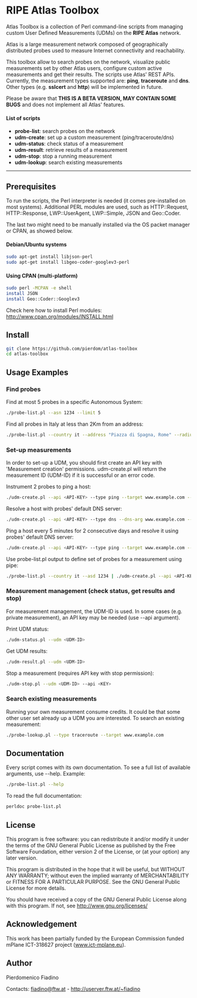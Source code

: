 RIPE Atlas Toolbox
=====================

Atlas Toolbox is a collection of Perl command-line scripts from managing custom User Defined Measurements (UDMs) on the **RIPE Atlas** network.

Atlas is a large measurement network composed of geographically distributed probes used to measure Internet connectivity and reachability.

This toolbox allow to search probes on the network, visualize public measurements set by other Atlas users, configure custom active measurements and get their results. The scripts use Atlas' REST APIs. Currently, the measurement types supported are: **ping**, **traceroute** and **dns**. Other types (e.g. **sslcert** and **http**) will be implemented in future.

Please be aware that **THIS IS A BETA VERSION, MAY CONTAIN SOME BUGS** and does not implement all Atlas' features.

#### List of scripts

- **probe-list**: search probes on the network
- **udm-create**: set up a custom measurement (ping/traceroute/dns)
- **udm-status**: check status of a measurement
- **udm-result**: retrieve results of a measurement
- **udm-stop**: stop a running measurement
- **udm-lookup**: search existing measurements

----------

Prerequisites
-------------

To run the scripts, the Perl interpreter is needed (it comes pre-installed on most systems). 
Additional PERL modules are used, such as HTTP::Request, HTTP::Response, LWP::UserAgent, LWP::Simple, JSON and Geo::Coder.

The last two might need to be manually installed via the OS packet manager or CPAN, as showed below.

#### Debian/Ubuntu systems

```sh
sudo apt-get install libjson-perl
sudo apt-get install libgeo-coder-googlev3-perl
```

#### Using CPAN (multi-platform)

```sh
sudo perl -MCPAN -e shell
install JSON
install Geo::Coder::Googlev3
```

Check here how to install Perl modules: <http://www.cpan.org/modules/INSTALL.html>

Install
-------

```sh
git clone https://github.com/pierdom/atlas-toolbox
cd atlas-toolbox
```


Usage Examples
--------------

### Find probes

Find at most 5 probes in a specific Autonomous System:
```sh
./probe-list.pl --asn 1234 --limit 5
```
Find all probes in Italy at less than 2Km from an address:
```sh
./probe-list.pl --country it --address "Piazza di Spagna, Rome" --radius 2
```

### Set-up measurements

In order to set-up a UDM, you should first create an API key with 'Measurement creation' permissions.
udm-create.pl will return the measurement ID (UDM-ID) if it is successful or an error code.

Instrument 2 probes to ping a host:
```sh
./udm-create.pl --api <API-KEY> --type ping --target www.example.com --probe-list 1234,5678
```

Resolve a host with probes' default DNS server:
```sh
./udm-create.pl --api <API-KEY> --type dns --dns-arg www.example.com --probe-list 1234,5678
```

Ping a host every 5 minutes for 2 consecutive days and resolve it using probes' default DNS server:
```sh
./udm-create.pl --api <API-KEY> --type ping --target www.example.com --probe-list 1234,5678 --resolve-on-probe --start 1403042400 --stop 1403215199 --interval 300
```

Use probe-list.pl output to define set of probes for a measurement using pipe:
```sh
./probe-list.pl --country it --asd 1234 | ./udm-create.pl --api <API-KEY> --type ping --target example.com
```

### Measurement management (check status, get results and stop)

For measurement management, the UDM-ID is used. In some cases (e.g. private measurement), an API key may be needed (use --api argument).

Print UDM status:
```sh
./udm-status.pl --udm <UDM-ID>
```
Get UDM results:
```sh
./udm-result.pl --udm <UDM-ID>
```
Stop a measurement (requires API key with stop permission):
```sh
./udm-stop.pl --udm <UDM-ID> --api <KEY>
```

### Search existing measurements

Running your own measurement consume credits. It could be that some other user set already up a UDM you are interested. To search an existing measurement:

```sh
./probe-lookup.pl --type traceroute --target www.example.com
```


Documentation
-------------

Every script comes with its own documentation. To see a full list of available arguments, use --help. Example:
```sh
./probe-list.pl --help
```

To read the full documentation:
```sh
perldoc probe-list.pl
```


License
-------

This program is free software: you can redistribute it and/or modify
it under the terms of the GNU General Public License as published by
the Free Software Foundation, either version 2 of the License, or
(at your option) any later version.

This program is distributed in the hope that it will be useful,
but WITHOUT ANY WARRANTY; without even the implied warranty of
MERCHANTABILITY or FITNESS FOR A PARTICULAR PURPOSE.  See the
GNU General Public License for more details.

You should have received a copy of the GNU General Public License
along with this program.  If not, see <http://www.gnu.org/licenses/>


Acknowledgement
---------------

This work has been partially funded by the European Commission 
funded mPlane ICT-318627 project (www.ict-mplane.eu).


Author
------

Pierdomenico Fiadino

Contacts:
fiadino@ftw.at - <http://userver.ftw.at/~fiadino>
